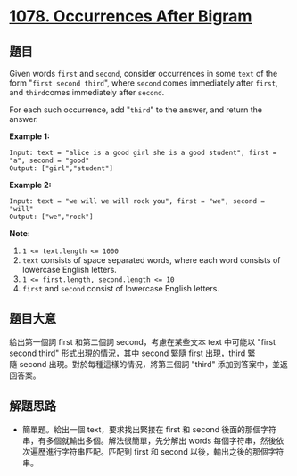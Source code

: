 # [1078. Occurrences After Bigram](https://leetcode.com/problems/occurrences-after-bigram/)


## 題目

Given words `first` and `second`, consider occurrences in some `text` of the form "`first second third`", where `second` comes immediately after `first`, and `third`comes immediately after `second`.

For each such occurrence, add "`third`" to the answer, and return the answer.

**Example 1:**

    Input: text = "alice is a good girl she is a good student", first = "a", second = "good"
    Output: ["girl","student"]

**Example 2:**

    Input: text = "we will we will rock you", first = "we", second = "will"
    Output: ["we","rock"]

**Note:**

1. `1 <= text.length <= 1000`
2. `text` consists of space separated words, where each word consists of lowercase English letters.
3. `1 <= first.length, second.length <= 10`
4. `first` and `second` consist of lowercase English letters.


## 題目大意


給出第一個詞 first 和第二個詞 second，考慮在某些文本 text 中可能以 "first second third" 形式出現的情況，其中 second 緊隨 first 出現，third 緊隨 second 出現。對於每種這樣的情況，將第三個詞 "third" 添加到答案中，並返回答案。




## 解題思路


- 簡單題。給出一個 text，要求找出緊接在 first 和 second 後面的那個字符串，有多個就輸出多個。解法很簡單，先分解出 words 每個字符串，然後依次遍歷進行字符串匹配。匹配到 first 和 second 以後，輸出之後的那個字符串。
